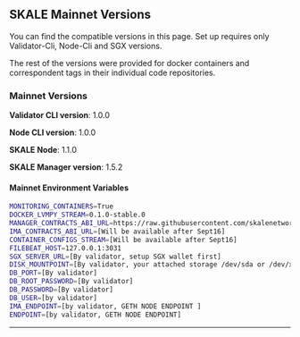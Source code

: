 ## SKALE Mainnet Versions

You can find the compatible versions in this page. Set up requires only Validator-Cli, Node-Cli and SGX versions.

The rest of the versions were provided for docker containers and correspondent tags in their individual code repositories.

### Mainnet Versions

**Validator CLI version**: 1.0.0

**Node CLI version**: 1.0.0

**SKALE Node**: 1.1.0

**SKALE Manager version**: 1.5.2

#### Mainnet Environment Variables

```bash
MONITORING_CONTAINERS=True
DOCKER_LVMPY_STREAM=0.1.0-stable.0
MANAGER_CONTRACTS_ABI_URL=https://raw.githubusercontent.com/skalenetwork/skale-network/master/releases/mainnet/skale-manager/1.5.2/skale-manager-1.5.2-mainnet-abi.json
IMA_CONTRACTS_ABI_URL=[Will be available after Sept16]
CONTAINER_CONFIGS_STREAM=[Will be available after Sept16]
FILEBEAT_HOST=127.0.0.1:3031
SGX_SERVER_URL=[By validator, setup SGX wallet first]
DISK_MOUNTPOINT=[By validator, your attached storage /dev/sda or /dev/xvdd (this is an example. You just need to use your 2TB block volume mount point)]
DB_PORT=[By validator]
DB_ROOT_PASSWORD=[By validator]
DB_PASSWORD=[By validator]
DB_USER=[by validator]
IMA_ENDPOINT=[by validator, GETH NODE ENDPOINT ]
ENDPOINT=[by validator, GETH NODE ENDPOINT]
```
---
